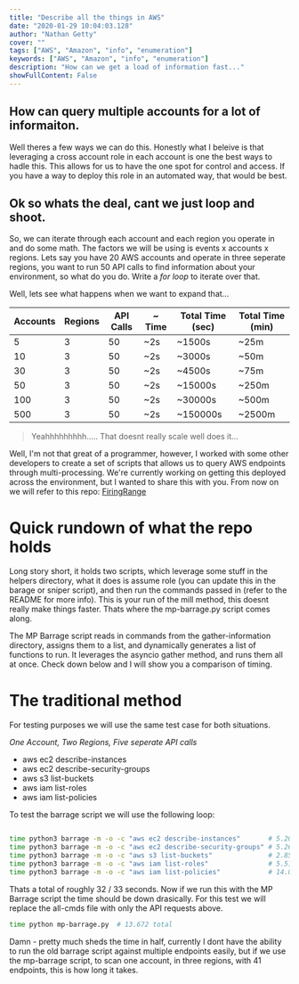 ```yaml
---
title: "Describe all the things in AWS"
date: "2020-01-29 10:04:03.128"
author: "Nathan Getty"
cover: ""
tags: ["AWS", "Amazon", "info", "enumeration"]
keywords: ["AWS", "Amazon", "info", "enumeration"]
description: "How can we get a load of information fast..."
showFullContent: False
---
```


## How can query multiple accounts for a lot of informaiton.

Well theres a few ways we can do this. Honestly what I beleive is that leveraging a cross account role in each account is one the best ways to hadle this. This allows for us to have the one spot for control and access. If you have a way to deploy this role in an automated way, that would be best.

## Ok so whats the deal, cant we just loop and shoot.

So, we can iterate through each account and each region you operate in and do some math. The factors we will be using is events x accounts x regions. Lets say you have 20 AWS accounts and operate in three seperate regions, you want to run 50 API calls to find information about your environment, so what do you do. Write a *for loop* to iterate over that.

Well, lets see what happens when we want to expand that...

| Accounts  |  Regions |  API Calls | ~ Time | Total Time (sec) | Total Time (min)
|---|---|---|----|----|----|
| 5   | 3 |  50 |  ~2s | ~1500s  | ~25m|
| 10  | 3 |  50 |  ~2s | ~3000s | ~50m|
| 30  | 3 |  50 |  ~2s | ~4500s   |~75m|
| 50  | 3 |  50 |  ~2s | ~15000s  |~250m|
| 100 | 3 |  50 |  ~2s | ~30000s  |~500m|
| 500 | 3 |  50 |  ~2s | ~150000s   |~2500m|

> Yeahhhhhhhhh..... That doesnt really scale well does it...

Well, I'm not that great of a programmer, however, I worked with some other developers to create a set of scripts that allows us to query AWS endpoints through multi-processing. We're currently working on getting this deployed across the environment, but I wanted to share this with you. From now on we will refer to this repo: [FiringRange](https://github.com/getsec/FiringRange)


# Quick rundown of what the repo holds

Long story short, it holds two scripts, which leverage some stuff in the helpers directory, what it does is assume role (you can update this in the barage or sniper script), and then run the commands passed in (refer to the README for more info). This is your run of the mill method, this doesnt really make things faster. Thats where the mp-barrage.py script comes along.

The MP Barrage script reads in commands from the gather-information directory, assigns them to a list, and dynamically generates a list of functions to run. It leverages the asyncio gather method, and runs them all at once. Check down below and I will show you a comparison of timing.

# The traditional method
For testing purposes we will use the same test case for both situations.

*One Account, Two Regions, Five seperate API calls*

- aws ec2 describe-instances
- aws ec2 describe-security-groups
- aws s3 list-buckets
- aws iam list-roles
- aws iam list-policies

To test the barrage script we will use the following loop:
```sh

time python3 barrage -m -o -c "aws ec2 describe-instances"       # 5.208 total
time python3 barrage -m -o -c "aws ec2 describe-security-groups" # 5.268 total
time python3 barrage -m -o -c "aws s3 list-buckets"              # 2.859 total
time python3 barrage -m -o -c "aws iam list-roles"               # 5.516 total
time python3 barrage -m -o -c "aws iam list-policies"            # 14.037 total

```

Thats a total of roughly 32 / 33 seconds. Now if we run this with the MP Barrage script the time should be down drasically. For this test we will replace the all-cmds file with only the API requests above.

```sh 
time python mp-barrage.py  # 13.672 total
```

Damn - pretty much sheds the time in half, currently I dont have the ability to run the old barrage script against multiple endpoints easily, but if we use the mp-barrage script, to scan one account, in three regions, with 41 endpoints, this is how long it takes.

<script src="https://asciinema.org/a/186686.js" id="asciicast-186686" async></script>